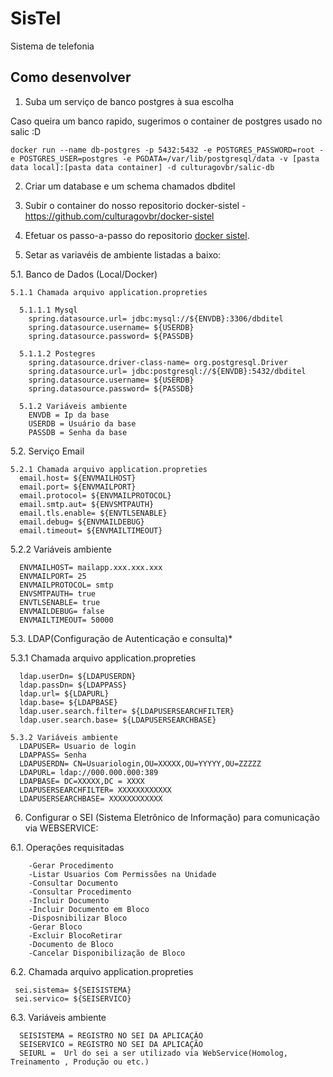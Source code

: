 # SisTel
Sistema de telefonia

## Como desenvolver

1. Suba um serviço de banco postgres à sua escolha

Caso queira um banco rapido, sugerimos o container de postgres usado no salic :D

```
docker run --name db-postgres -p 5432:5432 -e POSTGRES_PASSWORD=root -e POSTGRES_USER=postgres -e PGDATA=/var/lib/postgresql/data -v [pasta data local]:[pasta data container] -d culturagovbr/salic-db

```

2. Criar um database e um schema chamados dbditel

3. Subir o container do nosso repositorio docker-sistel - https://github.com/culturagovbr/docker-sistel

4. Efetuar os passo-a-passo do repositorio [docker sistel](https://github.com/culturagovbr/docker-sistel).

5. Setar as variavéis de ambiente listadas a baixo:

  5.1. Banco de Dados (Local/Docker)

    5.1.1 Chamada arquivo application.propreties
  
      5.1.1.1 Mysql
        spring.datasource.url= jdbc:mysql://${ENVDB}:3306/dbditel
        spring.datasource.username= ${USERDB}
        spring.datasource.password= ${PASSDB}

      5.1.1.2 Postegres
        spring.datasource.driver-class-name= org.postgresql.Driver
        spring.datasource.url= jdbc:postgresql://${ENVDB}:5432/dbditel
        spring.datasource.username= ${USERDB}
        spring.datasource.password= ${PASSDB}

	  5.1.2 Variáveis ambiente
        ENVDB = Ip da base
        USERDB = Usuário da base
        PASSDB = Senha da base

  5.2. Serviço Email

    5.2.1 Chamada arquivo application.propreties
      email.host= ${ENVMAILHOST}
      email.port= ${ENVMAILPORT}
      email.protocol= ${ENVMAILPROTOCOL}
      email.smtp.aut= ${ENVSMTPAUTH}
      email.tls.enable= ${ENVTLSENABLE}
      email.debug= ${ENVMAILDEBUG}
      email.timeout= ${ENVMAILTIMEOUT}

5.2.2  Variáveis ambiente

      ENVMAILHOST= mailapp.xxx.xxx.xxx
      ENVMAILPORT= 25
      ENVMAILPROTOCOL= smtp
      ENVSMTPAUTH= true
      ENVTLSENABLE= true
      ENVMAILDEBUG= false
      ENVMAILTIMEOUT= 50000

5.3. LDAP(Configuração de Autenticação e consulta)*

  5.3.1 Chamada arquivo application.propreties
  
      ldap.userDn= ${LDAPUSERDN}
      ldap.passDn= ${LDAPPASS}
      ldap.url= ${LDAPURL}
      ldap.base= ${LDAPBASE}
      ldap.user.search.filter= ${LDAPUSERSEARCHFILTER}
      ldap.user.search.base= ${LDAPUSERSEARCHBASE}

	5.3.2 Variáveis ambiente
      LDAPUSER= Usuario de login
      LDAPPASS= Senha 
      LDAPUSERDN= CN=Usuariologin,OU=XXXXX,OU=YYYYY,OU=ZZZZZ
      LDAPURL= ldap://000.000.000:389
      LDAPBASE= DC=XXXXX,DC = XXXX
      LDAPUSERSEARCHFILTER= XXXXXXXXXXXX
      LDAPUSERSEARCHBASE= XXXXXXXXXXXX
      
6. Configurar o SEI (Sistema Eletrônico de Informação) para comunicação via WEBSERVICE:

  6.1. Operações requisitadas

        -Gerar Procedimento
        -Listar Usuarios Com Permissões na Unidade
        -Consultar Documento
        -Consultar Procedimento
        -Incluir Documento
        -Incluir Documento em Bloco
        -Disposnibilizar Bloco
        -Gerar Bloco
        -Excluir BlocoRetirar 
        -Documento de Bloco
        -Cancelar Disponibilização de Bloco

  6.2. Chamada arquivo application.propreties

     sei.sistema= ${SEISISTEMA}
     sei.servico= ${SEISERVICO}

  6.3. Variáveis ambiente

      SEISISTEMA = REGISTRO NO SEI DA APLICAÇÃO
      SEISERVICO = REGISTRO NO SEI DA APLICAÇÃO
      SEIURL =  Url do sei a ser utilizado via WebService(Homolog, Treinamento , Produção ou etc.)
